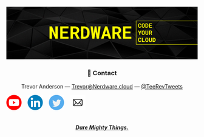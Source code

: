 <div align="center">

[![GitHub Org Profile Banner](./profile/nerdware_code_your_cloud_banner.png)](https://www.youtube.com/@nerdware-io)

</div>

<div align="center">

### **💬 Contact**

Trevor Anderson — [Trevor@Nerdware.cloud](mailto:trevor@nerdware.cloud) — [@TeeRevTweets](https://twitter.com/teerevtweets)

  <div align="middle" style="width:100%;display:flex;gap:1rem;">
    <a href="https://www.youtube.com/channel/@nerdware-io" target="_blank" rel="noreferrer">
      <img src="https://github.com/trevor-anderson/trevor-anderson/blob/main/assets/YouTube_icon_circle.svg" height="40" alt="Check out Nerdware on YouTube" />
    </a>
    <a href="https://www.linkedin.com/in/meet-trevor-anderson/" target="_blank" rel="noreferrer">
      <img src="https://github.com/trevor-anderson/trevor-anderson/blob/main/assets/LinkedIn_icon_circle.svg" height="40" alt="Trevor Anderson's LinkedIn" />
    </a>
    <a href="https://twitter.com/TeeRevTweets" target="_blank" rel="noreferrer">
      <img src="https://github.com/trevor-anderson/trevor-anderson/blob/main/assets/Twitter_icon_circle.svg" height="40" alt="Trevor Anderson's Twitter" />
    </a>
    <a href="mailto:trevor@nerdware.cloud" target="_blank" rel="noreferrer">
      <img src="https://github.com/trevor-anderson/trevor-anderson/blob/main/assets/email_icon_circle.svg" height="40" alt="Email Trevor Anderson" />
    </a>
  </div>
  <br><br>

  <a href="https://www.youtube.com/watch?v=GO5FwsblpT8" target="_blank" rel="noreferrer">
    <strong><i>Dare Mighty Things.</i></strong>
  </a>

</div>
